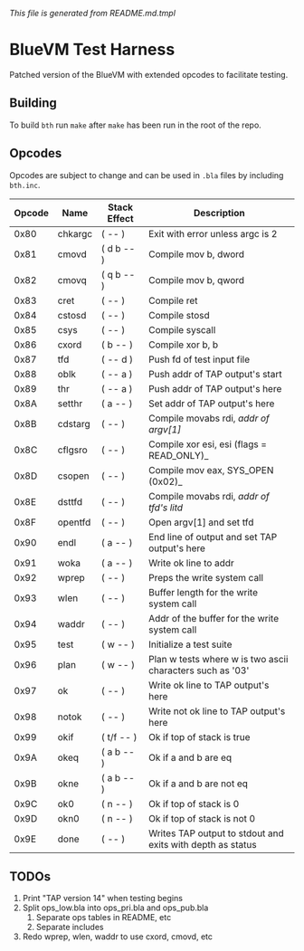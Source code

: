 _This file is generated from README.md.tmpl_

# BlueVM Test Harness

Patched version of the BlueVM with extended opcodes to facilitate testing.

## Building

To build `bth` run `make` after `make` has been run in the root of the repo.

## Opcodes

Opcodes are subject to change and can be used in `.bla` files by including `bth.inc`.

| Opcode | Name | Stack Effect | Description |
|----|----|----|----|
| 0x80 | chkargc | ( -- ) | Exit with error unless argc is 2 |
| 0x81 | cmovd | ( d b -- ) | Compile mov b, dword |
| 0x82 | cmovq | ( q b -- ) | Compile mov b, qword |
| 0x83 | cret | ( -- ) | Compile ret |
| 0x84 | cstosd | ( -- ) | Compile stosd |
| 0x85 | csys | ( -- ) | Compile syscall |
| 0x86 | cxord | ( b -- ) | Compile xor b, b |
| 0x87 | tfd | ( -- d ) | Push fd of test input file |
| 0x88 | oblk | ( -- a ) | Push addr of TAP output's start |
| 0x89 | thr | ( -- a ) | Push addr of TAP output's here |
| 0x8A | setthr | ( a -- ) | Set addr of TAP output's here |
| 0x8B | cdstarg | ( -- ) | Compile movabs rdi, _addr of argv[1]_ |
| 0x8C | cflgsro | ( -- ) | Compile xor esi, esi (flags = READ_ONLY)_ |
| 0x8D | csopen | ( -- ) | Compile mov eax, SYS_OPEN (0x02)_ |
| 0x8E | dsttfd | ( -- ) | Compile movabs rdi, _addr of tfd's litd_ |
| 0x8F | opentfd | ( -- ) | Open argv[1] and set tfd |
| 0x90 | endl | ( a -- ) | End line of output and set TAP output's here |
| 0x91 | woka | ( a -- ) | Write ok line to addr |
| 0x92 | wprep | ( -- ) | Preps the write system call |
| 0x93 | wlen | ( -- ) | Buffer length for the write system call |
| 0x94 | waddr | ( -- ) | Addr of the buffer for the write system call |
| 0x95 | test | ( w -- ) | Initialize a test suite |
| 0x96 | plan | ( w -- ) | Plan w tests where w is two ascii characters such as '03' |
| 0x97 | ok | ( -- ) | Write ok line to TAP output's here |
| 0x98 | notok | ( -- ) | Write not ok line to TAP output's here |
| 0x99 | okif | ( t/f -- ) | Ok if top of stack is true |
| 0x9A | okeq | ( a b -- ) | Ok if a and b are eq |
| 0x9B | okne | ( a b -- ) | Ok if a and b are not eq |
| 0x9C | ok0 | ( n -- ) | Ok if top of stack is 0 |
| 0x9D | okn0 | ( n -- ) | Ok if top of stack is not 0 |
| 0x9E | done | ( -- ) | Writes TAP output to stdout and exits with depth as status |

## TODOs

1. Print "TAP version 14" when testing begins
1. Split ops_low.bla into ops_pri.bla and ops_pub.bla
   1. Separate ops tables in README, etc
   1. Separate includes
1. Redo wprep, wlen, waddr to use cxord, cmovd, etc
